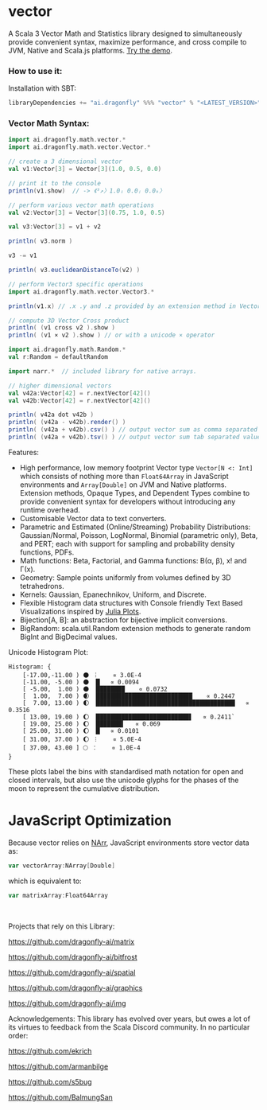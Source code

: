 # vector

A Scala 3 Vector Math and Statistics library designed to simultaneously provide convenient syntax, maximize performance, and cross compile to JVM, Native and Scala.js platforms.  <a href="https://dragonfly-ai.github.io/vector/">Try the demo</a>.

<h3>How to use it:</h3>
Installation with SBT:

```scala
libraryDependencies += "ai.dragonfly" %%% "vector" % "<LATEST_VERSION>"
```

<h3>Vector Math Syntax:</h3>

```scala
import ai.dragonfly.math.vector.*
import ai.dragonfly.math.vector.Vector.*

// create a 3 dimensional vector
val v1:Vector[3] = Vector[3](1.0, 0.5, 0.0)

// print it to the console
println(v1.show)  // -> 《³↗〉1.0ᵢ 0.0ⱼ 0.0ₖ〉

// perform various vector math operations
val v2:Vector[3] = Vector[3](0.75, 1.0, 0.5)

val v3:Vector[3] = v1 + v2

println( v3.norm )

v3 -= v1

println( v3.euclideanDistanceTo(v2) )

// perform Vector3 specific operations
import ai.dragonfly.math.vector.Vector3.*

println(v1.x) // .x .y and .z provided by an extension method in Vector3

// compute 3D Vector Cross product
println( (v1 cross v2 ).show ) 
println( (v1 ⨯ v2 ).show ) // or with a unicode ⨯ operator

import ai.dragonfly.math.Random.*
val r:Random = defaultRandom

import narr.*  // included library for native arrays.

// higher dimensional vectors
val v42a:Vector[42] = r.nextVector[42]()
val v42b:Vector[42] = r.nextVector[42]()

println( v42a dot v42b )
println( (v42a - v42b).render() )
println( (v42a + v42b).csv() ) // output vector sum as comma separated values
println( (v42a + v42b).tsv() ) // output vector sum tab separated values
```

Features:
- High performance, low memory footprint Vector type `Vector[N <: Int]` which consists of nothing more than `Float64Array` in JavaScript environments and `Array[Double]` on JVM and Native platforms.  Extension methods, Opaque Types, and Dependent Types combine to provide convenient syntax for developers without introducing any runtime overhead.
- Customisable Vector data to text converters.
- Parametric and Estimated (Online/Streaming) Probability Distributions: Gaussian/Normal, Poisson, LogNormal, Binomial (parametric only), Beta, and PERT; each with support for sampling and probability density functions, PDFs.
- Math functions: Beta, Factorial, and Gamma functions: B(α, β), x! and Γ(x).
- Geometry: Sample points uniformly from volumes defined by 3D tetrahedrons.
- Kernels: Gaussian, Epanechnikov, Uniform, and Discrete.
- Flexible Histogram data structures with Console friendly Text Based Visualizations inspired by <a href="https://github.com/JuliaPlots/UnicodePlots.jl">Julia Plots</a>.
- Bijection[A, B]: an abstraction for bijective implicit conversions.
- BigRandom: scala.util.Random extension methods to generate random BigInt and BigDecimal values.

Unicode Histogram Plot:

```
Histogram: { 
	[-17.00,-11.00 ) 🌑 ︙    ∝ 3.0E-4
	[-11.00, -5.00 ) 🌑 ▕█   ∝ 0.0094
	[ -5.00,  1.00 ) 🌑 ▕████████    ∝ 0.0732
	[  1.00,  7.00 ) 🌒 ▕███████████████████████████    ∝ 0.2447
	[  7.00, 13.00 ) 🌓 ▕███████████████████████████████████████   ∝ 0.3516
	[ 13.00, 19.00 ) 🌔 ▕██████████████████████████▋   ∝ 0.2411`
	[ 19.00, 25.00 ) 🌔 ▕███████▌   ∝ 0.069
	[ 25.00, 31.00 ) 🌔 ▕█   ∝ 0.0101
	[ 31.00, 37.00 ) 🌔 ︙    ∝ 5.0E-4
	[ 37.00, 43.00 ] 🌕 ︰    ∝ 1.0E-4
}
```
These plots label the bins with standardised math notation for open and closed intervals, but also use the unicode glyphs for the phases of the moon to represent the cumulative distribution.

# JavaScript Optimization

Because vector relies on <a href="https://github.com/dragonfly-ai/narr">NArr</a>, JavaScript environments store vector data as:

```scala
var vectorArray:NArray[Double]
```
which is equivalent to:

```scala
var matrixArray:Float64Array
```

<br />

Projects that rely on this Library:

https://github.com/dragonfly-ai/matrix

https://github.com/dragonfly-ai/bitfrost

https://github.com/dragonfly-ai/spatial

https://github.com/dragonfly-ai/graphics

https://github.com/dragonfly-ai/img

Acknowledgements:
This library has evolved over years, but owes a lot of its virtues to feedback from the Scala Discord community.  In no particular order:

https://github.com/ekrich

https://github.com/armanbilge

https://github.com/s5bug

https://github.com/BalmungSan